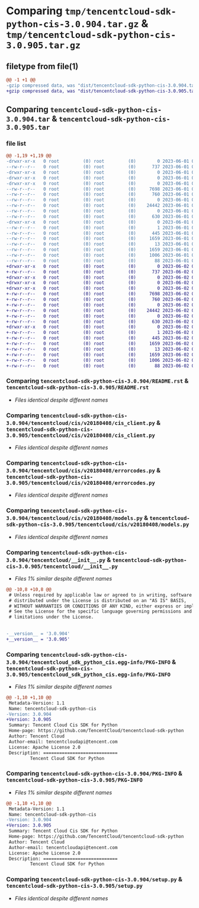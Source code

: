 # Comparing `tmp/tencentcloud-sdk-python-cis-3.0.904.tar.gz` & `tmp/tencentcloud-sdk-python-cis-3.0.905.tar.gz`

## filetype from file(1)

```diff
@@ -1 +1 @@
-gzip compressed data, was "dist/tencentcloud-sdk-python-cis-3.0.904.tar", last modified: Thu Jun  1 02:30:01 2023, max compression
+gzip compressed data, was "dist/tencentcloud-sdk-python-cis-3.0.905.tar", last modified: Fri Jun  2 00:24:04 2023, max compression
```

## Comparing `tencentcloud-sdk-python-cis-3.0.904.tar` & `tencentcloud-sdk-python-cis-3.0.905.tar`

### file list

```diff
@@ -1,19 +1,19 @@
-drwxr-xr-x   0 root         (0) root         (0)        0 2023-06-01 02:30:01.000000 tencentcloud-sdk-python-cis-3.0.904/
--rw-r--r--   0 root         (0) root         (0)      737 2023-06-01 02:30:01.000000 tencentcloud-sdk-python-cis-3.0.904/README.rst
-drwxr-xr-x   0 root         (0) root         (0)        0 2023-06-01 02:30:01.000000 tencentcloud-sdk-python-cis-3.0.904/tencentcloud/
-drwxr-xr-x   0 root         (0) root         (0)        0 2023-06-01 02:30:01.000000 tencentcloud-sdk-python-cis-3.0.904/tencentcloud/cis/
-drwxr-xr-x   0 root         (0) root         (0)        0 2023-06-01 02:30:01.000000 tencentcloud-sdk-python-cis-3.0.904/tencentcloud/cis/v20180408/
--rw-r--r--   0 root         (0) root         (0)     7698 2023-06-01 02:30:01.000000 tencentcloud-sdk-python-cis-3.0.904/tencentcloud/cis/v20180408/cis_client.py
--rw-r--r--   0 root         (0) root         (0)      760 2023-06-01 02:30:01.000000 tencentcloud-sdk-python-cis-3.0.904/tencentcloud/cis/v20180408/errorcodes.py
--rw-r--r--   0 root         (0) root         (0)        0 2023-06-01 02:30:01.000000 tencentcloud-sdk-python-cis-3.0.904/tencentcloud/cis/v20180408/__init__.py
--rw-r--r--   0 root         (0) root         (0)    24442 2023-06-01 02:30:01.000000 tencentcloud-sdk-python-cis-3.0.904/tencentcloud/cis/v20180408/models.py
--rw-r--r--   0 root         (0) root         (0)        0 2023-06-01 02:30:01.000000 tencentcloud-sdk-python-cis-3.0.904/tencentcloud/cis/__init__.py
--rw-r--r--   0 root         (0) root         (0)      630 2023-06-01 02:30:01.000000 tencentcloud-sdk-python-cis-3.0.904/tencentcloud/__init__.py
-drwxr-xr-x   0 root         (0) root         (0)        0 2023-06-01 02:30:01.000000 tencentcloud-sdk-python-cis-3.0.904/tencentcloud_sdk_python_cis.egg-info/
--rw-r--r--   0 root         (0) root         (0)        1 2023-06-01 02:30:01.000000 tencentcloud-sdk-python-cis-3.0.904/tencentcloud_sdk_python_cis.egg-info/dependency_links.txt
--rw-r--r--   0 root         (0) root         (0)      445 2023-06-01 02:30:01.000000 tencentcloud-sdk-python-cis-3.0.904/tencentcloud_sdk_python_cis.egg-info/SOURCES.txt
--rw-r--r--   0 root         (0) root         (0)     1659 2023-06-01 02:30:01.000000 tencentcloud-sdk-python-cis-3.0.904/tencentcloud_sdk_python_cis.egg-info/PKG-INFO
--rw-r--r--   0 root         (0) root         (0)       13 2023-06-01 02:30:01.000000 tencentcloud-sdk-python-cis-3.0.904/tencentcloud_sdk_python_cis.egg-info/top_level.txt
--rw-r--r--   0 root         (0) root         (0)     1659 2023-06-01 02:30:01.000000 tencentcloud-sdk-python-cis-3.0.904/PKG-INFO
--rw-r--r--   0 root         (0) root         (0)     1006 2023-06-01 02:30:01.000000 tencentcloud-sdk-python-cis-3.0.904/setup.py
--rw-r--r--   0 root         (0) root         (0)       88 2023-06-01 02:30:01.000000 tencentcloud-sdk-python-cis-3.0.904/setup.cfg
+drwxr-xr-x   0 root         (0) root         (0)        0 2023-06-02 00:24:04.000000 tencentcloud-sdk-python-cis-3.0.905/
+-rw-r--r--   0 root         (0) root         (0)      737 2023-06-02 00:24:04.000000 tencentcloud-sdk-python-cis-3.0.905/README.rst
+drwxr-xr-x   0 root         (0) root         (0)        0 2023-06-02 00:24:04.000000 tencentcloud-sdk-python-cis-3.0.905/tencentcloud/
+drwxr-xr-x   0 root         (0) root         (0)        0 2023-06-02 00:24:04.000000 tencentcloud-sdk-python-cis-3.0.905/tencentcloud/cis/
+drwxr-xr-x   0 root         (0) root         (0)        0 2023-06-02 00:24:04.000000 tencentcloud-sdk-python-cis-3.0.905/tencentcloud/cis/v20180408/
+-rw-r--r--   0 root         (0) root         (0)     7698 2023-06-02 00:24:04.000000 tencentcloud-sdk-python-cis-3.0.905/tencentcloud/cis/v20180408/cis_client.py
+-rw-r--r--   0 root         (0) root         (0)      760 2023-06-02 00:24:04.000000 tencentcloud-sdk-python-cis-3.0.905/tencentcloud/cis/v20180408/errorcodes.py
+-rw-r--r--   0 root         (0) root         (0)        0 2023-06-02 00:24:04.000000 tencentcloud-sdk-python-cis-3.0.905/tencentcloud/cis/v20180408/__init__.py
+-rw-r--r--   0 root         (0) root         (0)    24442 2023-06-02 00:24:04.000000 tencentcloud-sdk-python-cis-3.0.905/tencentcloud/cis/v20180408/models.py
+-rw-r--r--   0 root         (0) root         (0)        0 2023-06-02 00:24:04.000000 tencentcloud-sdk-python-cis-3.0.905/tencentcloud/cis/__init__.py
+-rw-r--r--   0 root         (0) root         (0)      630 2023-06-02 00:24:04.000000 tencentcloud-sdk-python-cis-3.0.905/tencentcloud/__init__.py
+drwxr-xr-x   0 root         (0) root         (0)        0 2023-06-02 00:24:04.000000 tencentcloud-sdk-python-cis-3.0.905/tencentcloud_sdk_python_cis.egg-info/
+-rw-r--r--   0 root         (0) root         (0)        1 2023-06-02 00:24:04.000000 tencentcloud-sdk-python-cis-3.0.905/tencentcloud_sdk_python_cis.egg-info/dependency_links.txt
+-rw-r--r--   0 root         (0) root         (0)      445 2023-06-02 00:24:04.000000 tencentcloud-sdk-python-cis-3.0.905/tencentcloud_sdk_python_cis.egg-info/SOURCES.txt
+-rw-r--r--   0 root         (0) root         (0)     1659 2023-06-02 00:24:04.000000 tencentcloud-sdk-python-cis-3.0.905/tencentcloud_sdk_python_cis.egg-info/PKG-INFO
+-rw-r--r--   0 root         (0) root         (0)       13 2023-06-02 00:24:04.000000 tencentcloud-sdk-python-cis-3.0.905/tencentcloud_sdk_python_cis.egg-info/top_level.txt
+-rw-r--r--   0 root         (0) root         (0)     1659 2023-06-02 00:24:04.000000 tencentcloud-sdk-python-cis-3.0.905/PKG-INFO
+-rw-r--r--   0 root         (0) root         (0)     1006 2023-06-02 00:24:04.000000 tencentcloud-sdk-python-cis-3.0.905/setup.py
+-rw-r--r--   0 root         (0) root         (0)       88 2023-06-02 00:24:04.000000 tencentcloud-sdk-python-cis-3.0.905/setup.cfg
```

### Comparing `tencentcloud-sdk-python-cis-3.0.904/README.rst` & `tencentcloud-sdk-python-cis-3.0.905/README.rst`

 * *Files identical despite different names*

### Comparing `tencentcloud-sdk-python-cis-3.0.904/tencentcloud/cis/v20180408/cis_client.py` & `tencentcloud-sdk-python-cis-3.0.905/tencentcloud/cis/v20180408/cis_client.py`

 * *Files identical despite different names*

### Comparing `tencentcloud-sdk-python-cis-3.0.904/tencentcloud/cis/v20180408/errorcodes.py` & `tencentcloud-sdk-python-cis-3.0.905/tencentcloud/cis/v20180408/errorcodes.py`

 * *Files identical despite different names*

### Comparing `tencentcloud-sdk-python-cis-3.0.904/tencentcloud/cis/v20180408/models.py` & `tencentcloud-sdk-python-cis-3.0.905/tencentcloud/cis/v20180408/models.py`

 * *Files identical despite different names*

### Comparing `tencentcloud-sdk-python-cis-3.0.904/tencentcloud/__init__.py` & `tencentcloud-sdk-python-cis-3.0.905/tencentcloud/__init__.py`

 * *Files 1% similar despite different names*

```diff
@@ -10,8 +10,8 @@
 # Unless required by applicable law or agreed to in writing, software
 # distributed under the License is distributed on an "AS IS" BASIS,
 # WITHOUT WARRANTIES OR CONDITIONS OF ANY KIND, either express or implied.
 # See the License for the specific language governing permissions and
 # limitations under the License.
 
 
-__version__ = '3.0.904'
+__version__ = '3.0.905'
```

### Comparing `tencentcloud-sdk-python-cis-3.0.904/tencentcloud_sdk_python_cis.egg-info/PKG-INFO` & `tencentcloud-sdk-python-cis-3.0.905/tencentcloud_sdk_python_cis.egg-info/PKG-INFO`

 * *Files 1% similar despite different names*

```diff
@@ -1,10 +1,10 @@
 Metadata-Version: 1.1
 Name: tencentcloud-sdk-python-cis
-Version: 3.0.904
+Version: 3.0.905
 Summary: Tencent Cloud Cis SDK for Python
 Home-page: https://github.com/TencentCloud/tencentcloud-sdk-python
 Author: Tencent Cloud
 Author-email: tencentcloudapi@tencent.com
 License: Apache License 2.0
 Description: ============================
         Tencent Cloud SDK for Python
```

### Comparing `tencentcloud-sdk-python-cis-3.0.904/PKG-INFO` & `tencentcloud-sdk-python-cis-3.0.905/PKG-INFO`

 * *Files 1% similar despite different names*

```diff
@@ -1,10 +1,10 @@
 Metadata-Version: 1.1
 Name: tencentcloud-sdk-python-cis
-Version: 3.0.904
+Version: 3.0.905
 Summary: Tencent Cloud Cis SDK for Python
 Home-page: https://github.com/TencentCloud/tencentcloud-sdk-python
 Author: Tencent Cloud
 Author-email: tencentcloudapi@tencent.com
 License: Apache License 2.0
 Description: ============================
         Tencent Cloud SDK for Python
```

### Comparing `tencentcloud-sdk-python-cis-3.0.904/setup.py` & `tencentcloud-sdk-python-cis-3.0.905/setup.py`

 * *Files identical despite different names*

